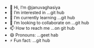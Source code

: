 - 👋 Hi, I’m @januvaghasiya
- 👀 I’m interested in ...git hub
- 🌱 I’m currently learning ...git hub
- 💞️ I’m looking to collaborate on ...git hub
- 📫 How to reach me ...on git hub
- 😄 Pronouns: ...geet hab
- ⚡ Fun fact: ...git hub

<!---
januvaghasiya/januvaghasiya is a ✨ special ✨ repository because its `README.md` (this file) appears on your GitHub profile.
You can click the Preview link to take a look at your changes.
--->
